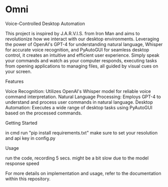# Omni
Voice-Controlled Desktop Automation

This project is inspired by J.A.R.V.I.S. from Iron Man and aims to revolutionize how we interact with our desktop environments. Leveraging the power of OpenAI's GPT-4 for understanding natural language, Whisper for accurate voice recognition, and PyAutoGUI for seamless desktop control, it creates an intuitive and efficient user experience. Simply speak your commands and watch as your computer responds, executing tasks from opening applications to managing files, all guided by visual cues on your screen.

Features

Voice Recognition: Utilizes OpenAI's Whisper model for reliable voice command interpretation.
Natural Language Processing: Employs GPT-4 to understand and process user commands in natural language.
Desktop Automation: Executes a wide range of desktop tasks using PyAutoGUI based on the processed commands.

Getting Started

in cmd run "pip install requirements.txt"
make sure to set your resolution and api key in config.py

Usage

run the code, recording 5 secs. might be a bit slow due to the model response speed 

For more details on implementation and usage, refer to the documentation within this repository.
